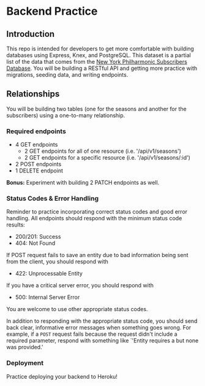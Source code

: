# Backend Practice

## Introduction

This repo is intended for developers to get more comfortable with building databases using Express, Knex, and PostgreSQL. This dataset is a partial list of the data that comes from the [New York Philharmonic Subscribers Database](https://archives.nyphil.org/index.php/open-data).  You will be building a RESTful API and getting more practice with migrations, seeding data, and writing endpoints.

## Relationships

You will be building two tables (one for the seasons and another for the subscribers) using a one-to-many relationship.

### Required endpoints

* 4 GET endpoints
  * 2 GET endpoints for all of one resource (i.e. '/api/v1/seasons')
  * 2 GET endpoints for a specific resource (i.e. '/api/v1/seasons/:id')
* 2 POST endpoints
* 1 DELETE endpoint

**Bonus:** Experiment with building 2 PATCH endpoints as well.

### Status Codes & Error Handling

Reminder to practice incorporating correct status codes and good error handling.  All endpoints should respond with the minimum status code results:

* 200/201: Success
* 404: Not Found

If POST request fails to save an entity due to bad information being sent from the client, you should respond with

* 422: Unprocessable Entity

If you have a critical server error, you should respond with

* 500: Internal Server Error

You are welcome to use other appropriate status codes.

In addition to responding with the appropriate status code, you should send back clear, informative error messages when something goes wrong. For example, if a `POST` request fails because the request didn't include a required parameter, respond with something like `'Entity requires a <fieldName> but none was provided.'

### Deployment

Practice deploying your backend to Heroku!